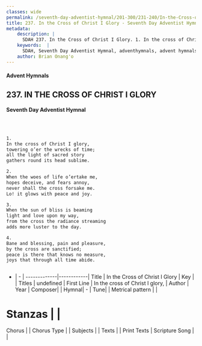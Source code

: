 ```yaml
---
classes: wide
permalink: /seventh-day-adventist-hymnal/201-300/231-240/In-the-Cross-of-Christ-I-Glory/
title: 237. In the Cross of Christ I Glory - Seventh Day Adventist Hymnal
metadata:
    description: |
      SDAH 237. In the Cross of Christ I Glory. 1. In the cross of Christ I glory, towering o’er the wrecks of time; all the light of sacred story gathers round its head sublime.
    keywords:  |
      SDAH, Seventh Day Adventist Hymnal, adventhymnals, advent hymnals, In the Cross of Christ I Glory, In the cross of Christ I glory, 
    author: Brian Onang'o
---
```


#### Advent Hymnals
## 237. IN THE CROSS OF CHRIST I GLORY
#### Seventh Day Adventist Hymnal

```txt



1.
In the cross of Christ I glory,
towering o’er the wrecks of time;
all the light of sacred story
gathers round its head sublime.

2.
When the woes of life o’ertake me,
hopes deceive, and fears annoy,
never shall the cross forsake me.
Lo! it glows with peace and joy.

3.
When the sun of bliss is beaming
light and love upon my way,
from the cross the radiance streaming
adds more luster to the day.

4.
Bane and blessing, pain and pleasure,
by the cross are sanctified;
peace is there that knows no measure,
joys that through all time abide.



```

- |   -  |
-------------|------------|
Title | In the Cross of Christ I Glory |
Key |  |
Titles | undefined |
First Line | In the cross of Christ I glory, |
Author | 
Year | 
Composer|  |
Hymnal|  - |
Tune|  |
Metrical pattern | |
# Stanzas |  |
Chorus |  |
Chorus Type |  |
Subjects |  |
Texts |  |
Print Texts | 
Scripture Song |  |
  
